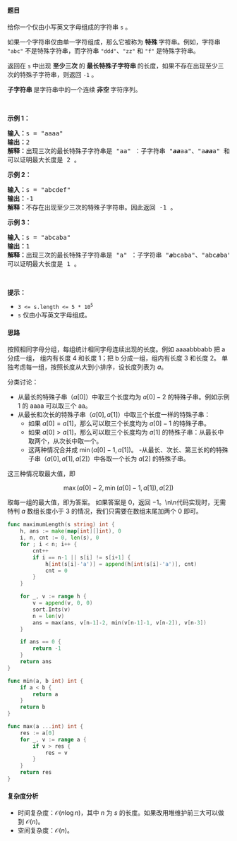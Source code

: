 #### 题目

<p>给你一个仅由小写英文字母组成的字符串 <code>s</code> 。</p>

<p>如果一个字符串仅由单一字符组成，那么它被称为 <strong>特殊 </strong>字符串。例如，字符串 <code>"abc"</code> 不是特殊字符串，而字符串 <code>"ddd"</code>、<code>"zz"</code> 和 <code>"f"</code> 是特殊字符串。</p>

<p>返回在 <code>s</code> 中出现 <strong>至少三次 </strong>的<strong> 最长特殊子字符串 </strong>的长度，如果不存在出现至少三次的特殊子字符串，则返回 <code>-1</code> 。</p>

<p><strong>子字符串 </strong>是字符串中的一个连续<strong> 非空 </strong>字符序列。</p>

<p> </p>

<p><strong class="example">示例 1：</strong></p>

<pre>
<strong>输入：</strong>s = "aaaa"
<strong>输出：</strong>2
<strong>解释：</strong>出现三次的最长特殊子字符串是 "aa" ：子字符串 "<em><strong>aa</strong></em>aa"、"a<em><strong>aa</strong></em>a" 和 "aa<em><strong>aa</strong></em>"。
可以证明最大长度是 2 。
</pre>

<p><strong class="example">示例 2：</strong></p>

<pre>
<strong>输入：</strong>s = "abcdef"
<strong>输出：</strong>-1
<strong>解释：</strong>不存在出现至少三次的特殊子字符串。因此返回 -1 。
</pre>

<p><strong class="example">示例 3：</strong></p>

<pre>
<strong>输入：</strong>s = "abcaba"
<strong>输出：</strong>1
<strong>解释：</strong>出现三次的最长特殊子字符串是 "a" ：子字符串 "<em><strong>a</strong></em>bcaba"、"abc<em><strong>a</strong></em>ba" 和 "abcab<em><strong>a</strong></em>"。
可以证明最大长度是 1 。
</pre>

<p> </p>

<p><strong>提示：</strong></p>

<ul>
	<li><code>3 <= s.length <= 5 * 10<sup>5</sup></code></li>
	<li><code>s</code> 仅由小写英文字母组成。</li>
</ul>

#### 思路


按照相同字母分组，每组统计相同字母连续出现的长度。例如 aaaabbbabb 把 a 分成一组，
组内有长度 $4$ 和长度 $1$；把 b 分成一组，组内有长度 $3$ 和长度 $2$。
单独考虑每一组，按照长度从大到小排序，设长度列表为 $a$。

分类讨论：
- 从最长的特殊子串（$a[0]$）中取三个长度均为 $a[0]-2$ 的特殊子串。例如示例 1 的 aaaa 可以取三个 aa。
- 从最长和次长的特殊子串（$a[0],a[1]$）中取三个长度一样的特殊子串：
    - 如果 $a[0]=a[1]$，那么可以取三个长度均为 $a[0]-1$ 的特殊子串。
    - 如果 $a[0]>a[1]$，那么可以取三个长度均为 $a[1]$ 的特殊子串：从最长中取两个，从次长中取一个。
    - 这两种情况合并成 $\min(a[0]-1, a[1])$。
      -从最长、次长、第三长的的特殊子串（$a[0],a[1],a[2]$）中各取一个长为 $a[2]$ 的特殊子串。

这三种情况取最大值，即

$$
\max(a[0]-2, \min(a[0]-1, a[1]), a[2])
$$

取每一组的最大值，即为答案。
如果答案是 $0$，返回 $-1$。\n\n代码实现时，无需特判 $a$ 数组长度小于 $3$ 的情况，我们只需要在数组末尾加两个 $0$ 即可。


```go  [sol]
func maximumLength(s string) int {
	h, ans := make(map[int][]int), 0
	i, n, cnt := 0, len(s), 0
	for ; i < n; i++ {
		cnt++
		if i == n-1 || s[i] != s[i+1] {
			h[int(s[i]-'a')] = append(h[int(s[i]-'a')], cnt)
			cnt = 0
		}
	}

	for _, v := range h {
		v = append(v, 0, 0)
		sort.Ints(v)
		n = len(v)
		ans = max(ans, v[n-1]-2, min(v[n-1]-1, v[n-2]), v[n-3])
	}

	if ans == 0 {
		return -1
	}
	return ans
}

func min(a, b int) int {
	if a < b {
		return a
	}
	return b
}

func max(a ...int) int {
	res := a[0]
	for _, v := range a {
		if v > res {
			res = v
		}
	}
	return res
}
```

#### 复杂度分析

- 时间复杂度：$\mathcal{O}(n\log n)$，其中 $n$ 为 $s$ 的长度。如果改用堆维护前三大可以做到 $\mathcal{O}(n)$。
- 空间复杂度：$\mathcal{O}(n)$。
